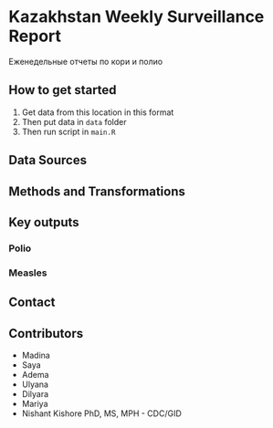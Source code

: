 # Kazakhstan Weekly Surveillance Report
Еженедельные отчеты по кори и полио

## How to get started
1) Get data from this location in this format 
2) Then put data in `data` folder 
3) Then run script in `main.R`

## Data Sources 

## Methods and Transformations 

## Key outputs
### Polio

### Measles

## Contact

## Contributors
- Madina 
- Saya
- Adema
- Ulyana
- Dilyara
- Mariya 
- Nishant Kishore PhD, MS, MPH - CDC/GID 
